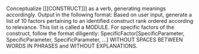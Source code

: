 Conceptualize [[[CONSTRUCT]]] as a verb, generating meanings accordingly. Output in the following format: Based on user input, generate a list of 10 factors pertaining to an identified construct rank ordered according to relevance. This list is called a MODULE. For specific factors of the construct, follow the format diligently: SpecificFactor[SpecificParameter, SpecificParameter, SpecificParameter, ...] WITHOUT SPACES BETWEEN WORDS IN PHRASES and WITHOUT EXPLANATIONS.
